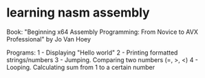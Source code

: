 # learning nasm assembly
Book: "Beginning x64 Assembly Programming: From Novice to AVX Professional" by Jo Van Hoey

Programs:
	1 - Displaying "Hello world"
	2 - Printing formatted strings/numbers
	3 - Jumping. Comparing two numbers (=, >, <)
	4 - Looping. Calculating sum from 1 to a certain number
